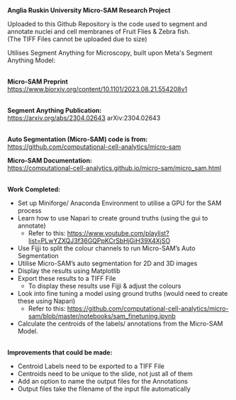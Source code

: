 **Anglia Ruskin University Micro-SAM Research Project** <br>

Uploaded to this Github Repository is the code used to segment and annotate nuclei and cell membranes of Fruit Flies & Zebra fish. <br>
(The TIFF Files cannot be uploaded due to size) <br>

Utilises Segment Anything for Microscopy, built upon Meta's Segment Anything Model: <br><br>

**Micro-SAM Preprint** <br>
https://www.biorxiv.org/content/10.1101/2023.08.21.554208v1     <br><br>

**Segment Anything Publication:** <br>
https://arxiv.org/abs/2304.02643    	arXiv:2304.02643   <br><br>

**Auto Segmentation (Micro-SAM) code is from:** <br>
  https://github.com/computational-cell-analytics/micro-sam <br>
  
**Micro-SAM Documentation:** <br>
  https://computational-cell-analytics.github.io/micro-sam/micro_sam.html <br><br>



  **Work Completed:** <br>
  -	Set up Miniforge/ Anaconda Environment to utilise a GPU for the SAM process <br>
  -	Learn how to use Napari to create ground truths (using the gui to annotate) <br>
    - Refer to this: https://www.youtube.com/playlist?list=PLwYZXQJ3f36GQPpKCrSbHjGiH39X4XjSO <br>
  -	Use Fijji to split the colour channels to run Micro-SAM’s Auto Segmentation <br>
  -	Utilise Micro-SAM’s auto segmentation for 2D and 3D images <br>
  - Display the results using Matplotlib <br>
  -	Export these results to a TIFF File <br>
    - To display these results use Fijji & adjust the colours <br>
  - Look into fine tuning a model using ground truths (would need to create these using Napari) <br>
      - Refer to this: https://github.com/computational-cell-analytics/micro-sam/blob/master/notebooks/sam_finetuning.ipynb <br>
  - Calculate the centroids of the labels/ annotations from the Micro-SAM Model. <br><br>


  **Improvements that could be made:** <br>
  - Centroid Labels need to be exported to a TIFF File <br>
  - Centroids need to be unique to the slide, not just all of them <br>
  - Add an option to name the output files for the Annotations <br>
  - Output files take the filename of the input file automatically<br>
  
  

